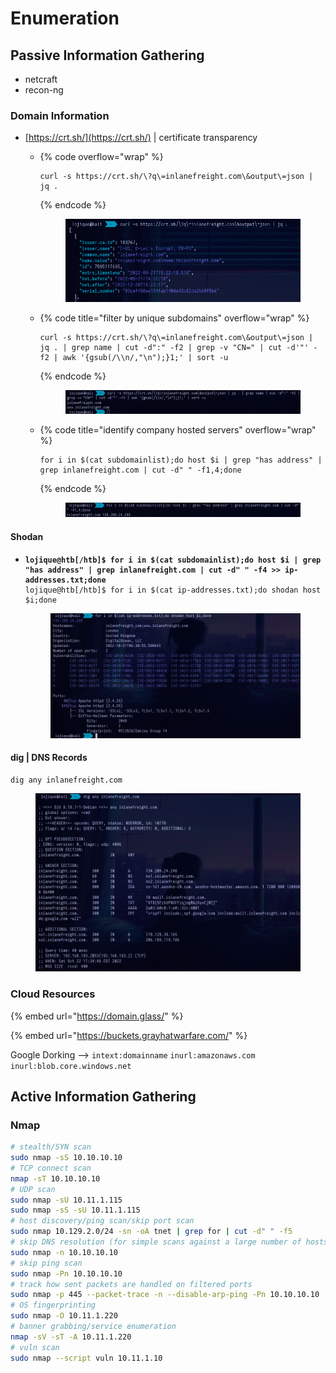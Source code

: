 # Enumeration

## Passive Information Gathering

* netcraft
* recon-ng

### Domain Information

* [https://crt.sh/](https://crt.sh/) | certificate transparency
  *   {% code overflow="wrap" %}
      ```shell-session
      curl -s https://crt.sh/\?q\=inlanefreight.com\&output\=json | jq .
      ```
      {% endcode %}



      <figure><img src="../../.gitbook/assets/image (28).png" alt=""><figcaption></figcaption></figure>
  *   {% code title="filter by unique subdomains" overflow="wrap" %}
      ```shell-session
      curl -s https://crt.sh/\?q\=inlanefreight.com\&output\=json | jq . | grep name | cut -d":" -f2 | grep -v "CN=" | cut -d'"' -f2 | awk '{gsub(/\\n/,"\n");}1;' | sort -u
      ```
      {% endcode %}

      <figure><img src="../../.gitbook/assets/image (21).png" alt=""><figcaption></figcaption></figure>
  *   {% code title="identify company hosted servers" overflow="wrap" %}
      ```shell-session
      for i in $(cat subdomainlist);do host $i | grep "has address" | grep inlanefreight.com | cut -d" " -f1,4;done
      ```
      {% endcode %}



      <figure><img src="../../.gitbook/assets/image (26).png" alt=""><figcaption></figcaption></figure>

#### Shodan

*   <pre class="language-shell-session"><code class="lang-shell-session"><strong>lojique@htb[/htb]$ for i in $(cat subdomainlist);do host $i | grep "has address" | grep inlanefreight.com | cut -d" " -f4 >> ip-addresses.txt;done
    </strong>lojique@htb[/htb]$ for i in $(cat ip-addresses.txt);do shodan host $i;done</code></pre>



    <figure><img src="../../.gitbook/assets/image (32).png" alt=""><figcaption></figcaption></figure>

#### dig | DNS Records

```shell-session
dig any inlanefreight.com
```

<figure><img src="../../.gitbook/assets/image (20) (4).png" alt=""><figcaption></figcaption></figure>

### Cloud Resources

{% embed url="https://domain.glass/" %}

{% embed url="https://buckets.grayhatwarfare.com/" %}

Google Dorking --> `intext:domainname` `inurl:amazonaws.com` `inurl:blob.core.windows.net`

## Active Information Gathering

### Nmap

```bash
# stealth/SYN scan
sudo nmap -sS 10.10.10.10
# TCP connect scan
nmap -sT 10.10.10.10
# UDP scan
sudo nmap -sU 10.11.1.115
sudo nmap -sS -sU 10.11.1.115
# host discovery/ping scan/skip port scan
sudo nmap 10.129.2.0/24 -sn -oA tnet | grep for | cut -d" " -f5
# skip DNS resolution (for simple scans against a large number of hosts)
sudo nmap -n 10.10.10.10
# skip ping scan
sudo nmap -Pn 10.10.10.10
# track how sent packets are handled on filtered ports
sudo nmap -p 445 --packet-trace -n --disable-arp-ping -Pn 10.10.10.10
# OS fingerprinting
sudo nmap -O 10.11.1.220
# banner grabbing/service enumeration
nmap -sV -sT -A 10.11.1.220
# vuln scan
sudo nmap --script vuln 10.11.1.10 
```

####
